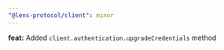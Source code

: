 ```yaml
---
"@lens-protocol/client": minor
---
```


**feat:** Added `client.authentication.upgradeCredentials` method
